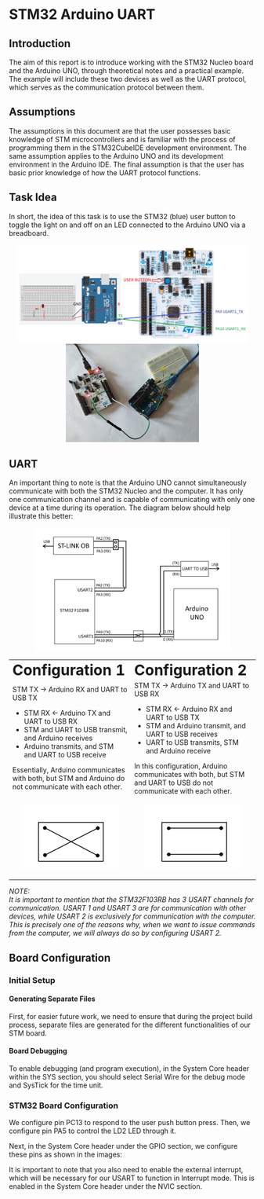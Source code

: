 # STM32 Arduino UART

## Introduction
The aim of this report is to introduce working with the STM32 Nucleo board and the Arduino UNO, through theoretical notes and a practical example. The example will include these two devices as well as the UART protocol, which serves as the communication protocol between them.

## Assumptions
The assumptions in this document are that the user possesses basic knowledge of STM microcontrollers and is familiar with the process of programming them in the STM32CubeIDE development environment. The same assumption applies to the Arduino UNO and its development environment in the Arduino IDE. The final assumption is that the user has basic prior knowledge of how the UART protocol functions.

## Task Idea
In short, the idea of this task is to use the STM32 (blue) user button to toggle the light on and off on an LED connected to the Arduino UNO via a breadboard.

<p align = "center">
  <img src = "images/scheme.jpg" alt = "scheme" height = "200"> 
  <img src = "images/real_scheme.jpg" alt = "real_scheme" height = "200"> 
</p>

## UART
An important thing to note is that the Arduino UNO cannot simultaneously communicate with both the STM32 Nucleo and the computer. It has only one communication channel and is capable of communicating with only one device at a time during its operation. The diagram below should help illustrate this better:

<p align = "center">
  <img src = "images/configuration.png" alt = "configuration" width = "400"> 
</p>

<table border="0">
  <tr>
    <td><b style="font-size:30px">Configuration 1</b></td>
    <td><b style="font-size:30px">Configuration 2</b></td>
  </tr>
  <tr>
    <td>
      STM TX → Arduino RX and UART to USB TX
      <ul>
        <li>STM RX ← Arduino TX and UART to USB RX</li>
        <li>STM and UART to USB transmit, and Arduino receives</li>
        <li>Arduino transmits, and STM and UART to USB receive</li>
      </ul>
      Essentially, Arduino communicates with both, but STM and Arduino do not communicate with each other.
    </td>
    <td>
      STM TX → Arduino TX and UART to USB RX
      <ul>
        <li>STM RX ← Arduino RX and UART to USB TX</li>
        <li>STM and Arduino transmit, and UART to USB receives</li>
        <li>UART to USB transmits, STM and Arduino receive</li>
      </ul>
      In this configuration, Arduino communicates with both, but STM and UART to USB do not communicate with each other.
    </td>
  </tr>
  <tr>
    <td style='text-align:center; vertical-align:middle'>
      <p align = "center">
        <img src = "images/configuration-1.png" alt = "configuration 1" width = "200">
      </p>
    </td>
    <td style='text-align:center; vertical-align:middle'>
      <p align = "center">
        <img src = "images/configuration-2.png" alt = "configuration 2" width = "200">
      </p>
    </td>
  </tr>
</table>


<i>
  NOTE:
  <br/>
  It is important to mention that the STM32F103RB has 3 USART channels for communication. USART 1 and USART 3 are for communication with other devices, while USART 2 is exclusively for communication with the computer. This is precisely one of the reasons why, when we want to issue commands from the computer, we will always do so by configuring USART 2.
</i>

## Board Configuration

### Initial Setup

#### Generating Separate Files
First, for easier future work, we need to ensure that during the project build process, separate files are generated for the different functionalities of our STM board.

#### Board Debugging
To enable debugging (and program execution), in the System Core header within the SYS section, you should select Serial Wire for the debug mode and SysTick for the time unit.

### STM32 Board Configuration

We configure pin PC13 to respond to the user push button press. Then, we configure pin PA5 to control the LD2 LED through it.

Next, in the System Core header under the GPIO section, we configure these pins as shown in the images:

It is important to note that you also need to enable the external interrupt, which will be necessary for our USART to function in Interrupt mode. This is enabled in the System Core header under the NVIC section.
